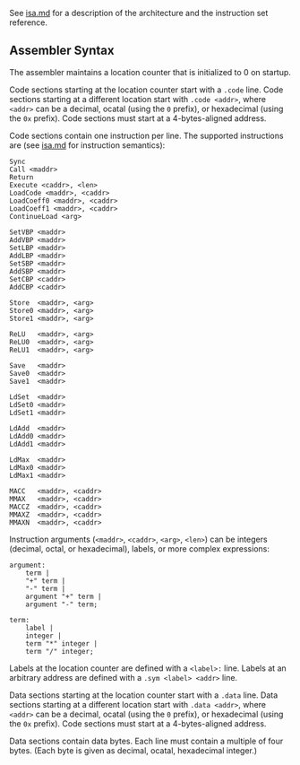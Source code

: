 See [isa.md](isa.md) for a description of the architecture and the instruction set reference.

Assembler Syntax
----------------

The assembler maintains a location counter that is initialized to 0 on startup.

Code sections starting at the location counter start with a `.code` line. Code sections
starting at a different location start with `.code <addr>`, where `<addr>` can be a
decimal, ocatal (using the `0` prefix), or hexadecimal (using the `0x` prefix). Code
sections must start at a 4-bytes-aligned address.

Code sections contain one instruction per line. The supported instructions are
(see [isa.md](isa.md) for instruction semantics):

```
Sync
Call <maddr>
Return
Execute <caddr>, <len>
LoadCode <maddr>, <caddr>
LoadCoeff0 <maddr>, <caddr>
LoadCoeff1 <maddr>, <caddr>
ContinueLoad <arg>

SetVBP <maddr>
AddVBP <maddr>
SetLBP <maddr>
AddLBP <maddr>
SetSBP <maddr>
AddSBP <maddr>
SetCBP <caddr>
AddCBP <caddr>

Store  <maddr>, <arg>
Store0 <maddr>, <arg>
Store1 <maddr>, <arg>

ReLU   <maddr>, <arg>
ReLU0  <maddr>, <arg>
ReLU1  <maddr>, <arg>

Save   <maddr>
Save0  <maddr>
Save1  <maddr>

LdSet  <maddr>
LdSet0 <maddr>
LdSet1 <maddr>

LdAdd  <maddr>
LdAdd0 <maddr>
LdAdd1 <maddr>

LdMax  <maddr>
LdMax0 <maddr>
LdMax1 <maddr>

MACC   <maddr>, <caddr>
MMAX   <maddr>, <caddr>
MACCZ  <maddr>, <caddr>
MMAXZ  <maddr>, <caddr>
MMAXN  <maddr>, <caddr>
```

Instruction arguments (`<maddr>`, `<caddr>`, `<arg>`, `<len>`) can be integers (decimal, octal,
or hexadecimal), labels, or more complex expressions:

```
argument:
	term |
	"+" term |
	"-" term |
	argument "+" term |
	argument "-" term;

term:
	label |
	integer |
	term "*" integer |
	term "/" integer;
```

Labels at the location counter are defined with a `<label>:` line. Labels at an
arbitrary address are defined with a `.sym <label> <addr>` line.

Data sections starting at the location counter start with a `.data` line. Data sections
starting at a different location start with `.data <addr>`, where `<addr>` can be a
decimal, ocatal (using the `0` prefix), or hexadecimal (using the `0x` prefix). Code
sections must start at a 4-bytes-aligned address.

Data sections contain data bytes. Each line must contain a multiple of four bytes.
(Each byte is given as decimal, ocatal, hexadecimal integer.)
